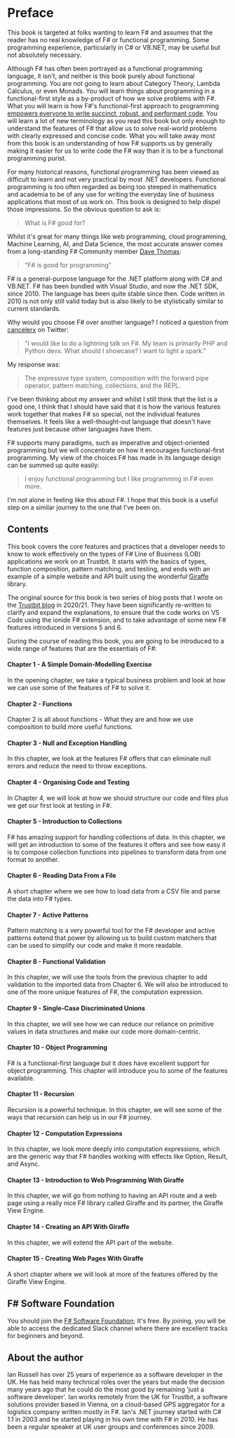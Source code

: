 # Preface

This book is targeted at folks wanting to learn F# and assumes that the reader has no real knowledge of F# or functional programming. Some programming experience, particularly in C# or VB.NET, may be useful but not absolutely necessary.

Although F# has often been portrayed as a functional programming language, it isn't, and neither is this book purely about functional programming. You are not going to learn about Category Theory, Lambda Calculus, or even Monads. You will learn things about programming in a functional-first style as a by-product of how we solve problems with F#. What you will learn is how F#'s functional-first approach to programming [empowers everyone to write succinct, robust, and performant code](<https://fsharp.org/>). You will learn a lot of new terminology as you read this book but only enough to understand the features of F# that allow us to solve real-world problems with clearly expressed and concise code. What you will take away most from this book is an understanding of how F# supports us by generally making it easier for us to write code the F# way than it is to be a functional programming purist.

For many historical reasons, functional programming has been viewed as difficult to learn and not very practical by most .NET developers. Functional programming is too often regarded as being too steeped in mathematics and academia to be of any use for writing the everyday line of business applications that most of us work on. This book is designed to help dispel those impressions. So the obvious question to ask is:

> What is F# good for?

Whilst it's great for many things like web programming, cloud programming, Machine Learning, AI, and Data Science, the most accurate answer comes from a long-standing F# Community member [Dave Thomas](<https://twitter.com/7sharp9_>):

>  "F# is good for programming"

F# is a general-purpose language for the .NET platform along with C# and VB.NET. F# has been bundled with Visual Studio, and now the .NET SDK, since 2010. The language has been quite stable since then. Code written in 2010 is not only still valid today but is also likely to be stylistically similar to current standards.

Why would you choose F# over another language? I noticed a question from [cancelerx](<https://twitter.com/ndy40>) on Twitter:

> "I would like to do a lightning talk on F#. My team is primarily PHP and Python devs. What should I showcase?  I want to light a spark."

My response was:

> The expressive type system, composition with the forward pipe operator, pattern matching, collections, and the REPL.

I've been thinking about my answer and whilst I still think that the list is a good one, I think that I should have said that it is how the various features work together that makes F# so special, not the individual features themselves. It feels like a well-thought-out language that doesn't have features just because other languages have them.

F# supports many paradigms, such as imperative and object-oriented programming but we will concentrate on how it encourages functional-first programming. My view of the choices F# has made in its language design can be summed up quite easily:

> I enjoy functional programming but I like programming in F# even more.

I'm not alone in feeling like this about F#. I hope that this book is a useful step on a similar journey to the one that I've been on.

## Contents

This book covers the core features and practices that a developer needs to know to work effectively on the types of F# Line of Business (LOB) applications we work on at Trustbit. It starts with the basics of types, function composition, pattern matching, and testing, and ends with an example of a simple website and API built using the wonderful [Giraffe](<https://github.com/giraffe-fsharp/Giraffe>) library.

The original source for this book is two series of blog posts that I wrote on the [Trustbit blog](<https://trustbit.tech/blog>) in 2020/21. They have been significantly re-written to clarify and expand the explanations, to ensure that the code works on VS Code using the ionide F# extension, and to take advantage of some new F# features introduced in versions 5 and 6. 

During the course of reading this book, you are going to be introduced to a wide range of features that are the essentials of F#:

#### Chapter 1 - A Simple Domain-Modelling Exercise

In the opening chapter, we take a typical business problem and look at how we can use some of the features of F# to solve it.

#### Chapter 2 - Functions

Chapter 2 is all about functions - What they are and how we use composition to build more useful functions.

#### Chapter 3 - Null and Exception Handling

In this chapter, we look at the features F# offers that can eliminate null errors and reduce the need to throw exceptions.

#### Chapter 4 - Organising Code and Testing

In Chapter 4, we will look at how we should structure our code and files plus we get our first look at testing in F#.

#### Chapter 5 - Introduction to Collections

F# has amazing support for handling collections of data. In this chapter, we will get an introduction to some of the features it offers and see how easy it is to compose collection functions into pipelines to transform data from one format to another.

#### Chapter 6 - Reading Data From a File

A short chapter where we see how to load data from a CSV file and parse the data into F# types.

#### Chapter 7 - Active Patterns

Pattern matching is a very powerful tool for the F# developer and active patterns extend that power by allowing us to build custom matchers that can be used to simplify our code and make it more readable.

#### Chapter 8 - Functional Validation

In this chapter, we will use the tools from the previous chapter to add validation to the imported data from Chapter 6. We will also be introduced to one of the more unique features of F#, the computation expression.

#### Chapter 9 - Single-Case Discriminated Unions

In this chapter, we will see how we can reduce our reliance on primitive values in data structures and make our code more domain-centric.

#### Chapter 10 - Object Programming

F# is a functional-first language but it does have excellent support for object programming. This chapter will introduce you to some of the features available.

#### Chapter 11 - Recursion

Recursion is a powerful technique. In this chapter, we will see some of the ways that recursion can help us in our F# journey.

#### Chapter 12 - Computation Expressions

In this chapter, we look more deeply into computation expressions, which are the generic way that F# handles working with effects like Option, Result, and Async.

#### Chapter 13 - Introduction to Web Programming With Giraffe

In this chapter, we will go from nothing to having an API route and a web page using a really nice F# library called Giraffe and its partner, the Giraffe View Engine.

#### Chapter 14 - Creating an API With Giraffe

In this chapter, we will extend the API part of the website.

#### Chapter 15 - Creating Web Pages With Giraffe

A short chapter where we will look at more of the features offered by the Giraffe View Engine.

## F# Software Foundation

You should join the [F# Software Foundation](<https://foundation.fsharp.org/join>); It's free. By joining, you will be able to access the dedicated Slack channel where there are excellent tracks for beginners and beyond.

## About the author

Ian Russell has over 25 years of experience as a software developer in the UK. He has held many technical roles over the years but made the decision many years ago that he could do the most good by remaining 'just a software developer'. Ian works remotely from the UK for Trustbit, a software solutions provider based in Vienna, on a cloud-based GPS aggregator for a logistics company written mostly in F#. Ian's .NET journey started with C# 1.1 in 2003 and he started playing in his own time with F# in 2010. He has been a regular speaker at UK user groups and conferences since 2009.